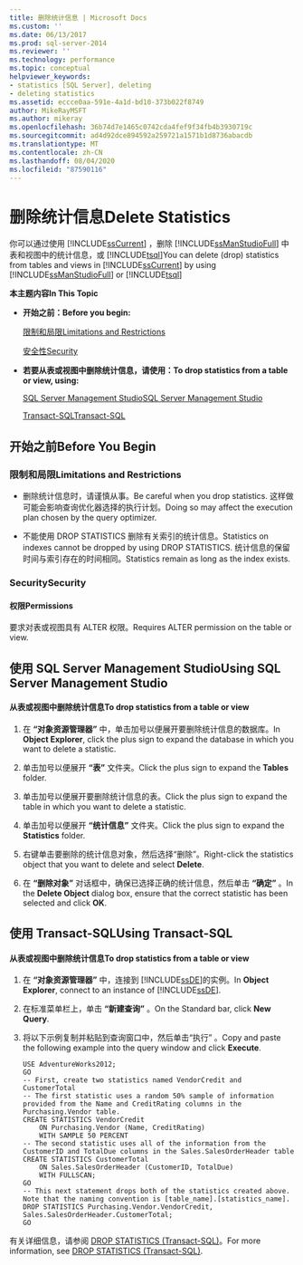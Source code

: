 ```yaml
---
title: 删除统计信息 | Microsoft Docs
ms.custom: ''
ms.date: 06/13/2017
ms.prod: sql-server-2014
ms.reviewer: ''
ms.technology: performance
ms.topic: conceptual
helpviewer_keywords:
- statistics [SQL Server], deleting
- deleting statistics
ms.assetid: eccce0aa-591e-4a1d-bd10-373b022f8749
author: MikeRayMSFT
ms.author: mikeray
ms.openlocfilehash: 36b74d7e1465c0742cda4fef9f34fb4b3930719c
ms.sourcegitcommit: ad4d92dce894592a259721a1571b1d8736abacdb
ms.translationtype: MT
ms.contentlocale: zh-CN
ms.lasthandoff: 08/04/2020
ms.locfileid: "87590116"
---
```

# <a name="delete-statistics"></a><span data-ttu-id="c4965-102">删除统计信息</span><span class="sxs-lookup"><span data-stu-id="c4965-102">Delete Statistics</span></span>
  <span data-ttu-id="c4965-103">你可以通过使用 [!INCLUDE[ssCurrent](../../includes/sscurrent-md.md)] ，删除 [!INCLUDE[ssManStudioFull](../../includes/ssmanstudiofull-md.md)] 中表和视图中的统计信息，或 [!INCLUDE[tsql](../../includes/tsql-md.md)]</span><span class="sxs-lookup"><span data-stu-id="c4965-103">You can delete (drop) statistics from tables and views in [!INCLUDE[ssCurrent](../../includes/sscurrent-md.md)] by using [!INCLUDE[ssManStudioFull](../../includes/ssmanstudiofull-md.md)] or [!INCLUDE[tsql](../../includes/tsql-md.md)]</span></span>  
  
 <span data-ttu-id="c4965-104">**本主题内容**</span><span class="sxs-lookup"><span data-stu-id="c4965-104">**In This Topic**</span></span>  
  
-   <span data-ttu-id="c4965-105">**开始之前：**</span><span class="sxs-lookup"><span data-stu-id="c4965-105">**Before you begin:**</span></span>  
  
     [<span data-ttu-id="c4965-106">限制和局限</span><span class="sxs-lookup"><span data-stu-id="c4965-106">Limitations and Restrictions</span></span>](#Restrictions)  
  
     [<span data-ttu-id="c4965-107">安全性</span><span class="sxs-lookup"><span data-stu-id="c4965-107">Security</span></span>](#Security)  
  
-   <span data-ttu-id="c4965-108">**若要从表或视图中删除统计信息，请使用：**</span><span class="sxs-lookup"><span data-stu-id="c4965-108">**To drop statistics from a table or view, using:**</span></span>  
  
     [<span data-ttu-id="c4965-109">SQL Server Management Studio</span><span class="sxs-lookup"><span data-stu-id="c4965-109">SQL Server Management Studio</span></span>](#SSMSProcedure)  
  
     [<span data-ttu-id="c4965-110">Transact-SQL</span><span class="sxs-lookup"><span data-stu-id="c4965-110">Transact-SQL</span></span>](#TsqlProcedure)  
  
##  <a name="before-you-begin"></a><a name="BeforeYouBegin"></a> <span data-ttu-id="c4965-111">开始之前</span><span class="sxs-lookup"><span data-stu-id="c4965-111">Before You Begin</span></span>  
  
###  <a name="limitations-and-restrictions"></a><a name="Restrictions"></a> <span data-ttu-id="c4965-112">限制和局限</span><span class="sxs-lookup"><span data-stu-id="c4965-112">Limitations and Restrictions</span></span>  
  
-   <span data-ttu-id="c4965-113">删除统计信息时，请谨慎从事。</span><span class="sxs-lookup"><span data-stu-id="c4965-113">Be careful when you drop statistics.</span></span> <span data-ttu-id="c4965-114">这样做可能会影响查询优化器选择的执行计划。</span><span class="sxs-lookup"><span data-stu-id="c4965-114">Doing so may affect the execution plan chosen by the query optimizer.</span></span>  
  
-   <span data-ttu-id="c4965-115">不能使用 DROP STATISTICS 删除有关索引的统计信息。</span><span class="sxs-lookup"><span data-stu-id="c4965-115">Statistics on indexes cannot be dropped by using DROP STATISTICS.</span></span> <span data-ttu-id="c4965-116">统计信息的保留时间与索引存在的时间相同。</span><span class="sxs-lookup"><span data-stu-id="c4965-116">Statistics remain as long as the index exists.</span></span>  
  
###  <a name="security"></a><a name="Security"></a> <span data-ttu-id="c4965-117">Security</span><span class="sxs-lookup"><span data-stu-id="c4965-117">Security</span></span>  
  
####  <a name="permissions"></a><a name="Permissions"></a> <span data-ttu-id="c4965-118">权限</span><span class="sxs-lookup"><span data-stu-id="c4965-118">Permissions</span></span>  
 <span data-ttu-id="c4965-119">要求对表或视图具有 ALTER 权限。</span><span class="sxs-lookup"><span data-stu-id="c4965-119">Requires ALTER permission on the table or view.</span></span>  
  
##  <a name="using-sql-server-management-studio"></a><a name="SSMSProcedure"></a> <span data-ttu-id="c4965-120">使用 SQL Server Management Studio</span><span class="sxs-lookup"><span data-stu-id="c4965-120">Using SQL Server Management Studio</span></span>  
  
#### <a name="to-drop-statistics-from-a-table-or-view"></a><span data-ttu-id="c4965-121">从表或视图中删除统计信息</span><span class="sxs-lookup"><span data-stu-id="c4965-121">To drop statistics from a table or view</span></span>  
  
1.  <span data-ttu-id="c4965-122">在 **“对象资源管理器”** 中，单击加号以便展开要删除统计信息的数据库。</span><span class="sxs-lookup"><span data-stu-id="c4965-122">In **Object Explorer**, click the plus sign to expand the database in which you want to delete a statistic.</span></span>  
  
2.  <span data-ttu-id="c4965-123">单击加号以便展开 **“表”** 文件夹。</span><span class="sxs-lookup"><span data-stu-id="c4965-123">Click the plus sign to expand the **Tables** folder.</span></span>  
  
3.  <span data-ttu-id="c4965-124">单击加号以便展开要删除统计信息的表。</span><span class="sxs-lookup"><span data-stu-id="c4965-124">Click the plus sign to expand the table in which you want to delete a statistic.</span></span>  
  
4.  <span data-ttu-id="c4965-125">单击加号以便展开 **“统计信息”** 文件夹。</span><span class="sxs-lookup"><span data-stu-id="c4965-125">Click the plus sign to expand the **Statistics** folder.</span></span>  
  
5.  <span data-ttu-id="c4965-126">右键单击要删除的统计信息对象，然后选择“删除”。</span><span class="sxs-lookup"><span data-stu-id="c4965-126">Right-click the statistics object that you want to delete and select **Delete**.</span></span>  
  
6.  <span data-ttu-id="c4965-127">在 **“删除对象”** 对话框中，确保已选择正确的统计信息，然后单击 **“确定”** 。</span><span class="sxs-lookup"><span data-stu-id="c4965-127">In the **Delete Object** dialog box, ensure that the correct statistic has been selected and click **OK**.</span></span>  
  
##  <a name="using-transact-sql"></a><a name="TsqlProcedure"></a> <span data-ttu-id="c4965-128">使用 Transact-SQL</span><span class="sxs-lookup"><span data-stu-id="c4965-128">Using Transact-SQL</span></span>  
  
#### <a name="to-drop-statistics-from-a-table-or-view"></a><span data-ttu-id="c4965-129">从表或视图中删除统计信息</span><span class="sxs-lookup"><span data-stu-id="c4965-129">To drop statistics from a table or view</span></span>  
  
1.  <span data-ttu-id="c4965-130">在 **“对象资源管理器”** 中，连接到 [!INCLUDE[ssDE](../../includes/ssde-md.md)]的实例。</span><span class="sxs-lookup"><span data-stu-id="c4965-130">In **Object Explorer**, connect to an instance of [!INCLUDE[ssDE](../../includes/ssde-md.md)].</span></span>  
  
2.  <span data-ttu-id="c4965-131">在标准菜单栏上，单击 **“新建查询”** 。</span><span class="sxs-lookup"><span data-stu-id="c4965-131">On the Standard bar, click **New Query**.</span></span>  
  
3.  <span data-ttu-id="c4965-132">将以下示例复制并粘贴到查询窗口中，然后单击“执行” 。</span><span class="sxs-lookup"><span data-stu-id="c4965-132">Copy and paste the following example into the query window and click **Execute**.</span></span>  
  
    ```  
    USE AdventureWorks2012;  
    GO  
    -- First, create two statistics named VendorCredit and CustomerTotal  
    -- The first statistic uses a random 50% sample of information provided from the Name and CreditRating columns in the Purchasing.Vendor table.  
    CREATE STATISTICS VendorCredit  
        ON Purchasing.Vendor (Name, CreditRating)  
        WITH SAMPLE 50 PERCENT  
    -- The second statistic uses all of the information from the CustomerID and TotalDue columns in the Sales.SalesOrderHeader table  
    CREATE STATISTICS CustomerTotal  
        ON Sales.SalesOrderHeader (CustomerID, TotalDue)  
        WITH FULLSCAN;  
    GO  
    -- This next statement drops both of the statistics created above. Note that the naming convention is [table_name].[statistics_name].  
    DROP STATISTICS Purchasing.Vendor.VendorCredit, Sales.SalesOrderHeader.CustomerTotal;  
    GO  
    ```  
  
 <span data-ttu-id="c4965-133">有关详细信息，请参阅 [DROP STATISTICS (Transact-SQL)](/sql/t-sql/statements/drop-statistics-transact-sql)。</span><span class="sxs-lookup"><span data-stu-id="c4965-133">For more information, see [DROP STATISTICS &#40;Transact-SQL&#41;](/sql/t-sql/statements/drop-statistics-transact-sql).</span></span>  
  
  
